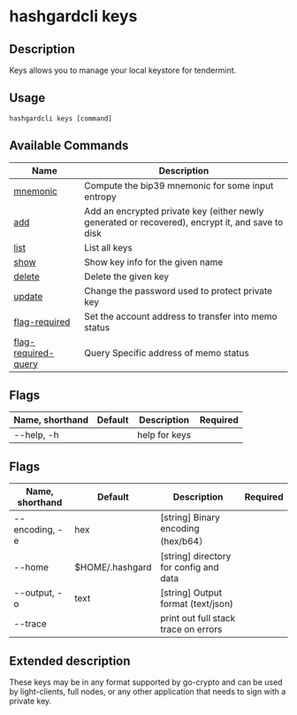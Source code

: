 # hashgardcli keys

## Description

Keys allows you to manage your local keystore for tendermint.

## Usage

```shell
hashgardcli keys [command]
```

## Available Commands

| Name               | Description             |
| --------- | ----------------------------- |
| [mnemonic](mnemonic.md) | Compute the bip39 mnemonic for some input entropy                   |
| [add](add.md)           | Add an encrypted private key (either newly generated or recovered), encrypt it, and save to disk    |
| [list](list.md)         | List all keys                                           |
| [show](show.md)         | Show key info for the given name                          |
| [delete](delete.md)     | Delete the given key                                         |
| [update](update.md)     | Change the password used to protect private key                                            |
| [flag-required](flag-required.md)   | Set the account address to transfer into memo status  |
| [flag-required-query](flag-required-query.md)    |  Query Specific address of memo status |

## Flags

| Name, shorthand      | Default  | Description     | Required |
| --------------- | ------- | ------------- | -------- |
| --help, -h      |         | help for keys |          |

## Flags

| Name, shorthand      | Default         | Description                              | Required |
| --------------- | -------------- | -------------------------------------- | -------- |
| --encoding, -e  | hex            | [string] Binary encoding (hex/b64）|
| --home          | $HOME/.hashgard | [string] directory for config and data |          |
| --output, -o    | text           | [string] Output format (text/json) |     |
| --trace         |                | print out full stack trace on errors   |          |

## Extended description

These keys may be in any format supported by go-crypto and can be used by light-clients, full nodes, or any other application that needs to sign with a private key.
